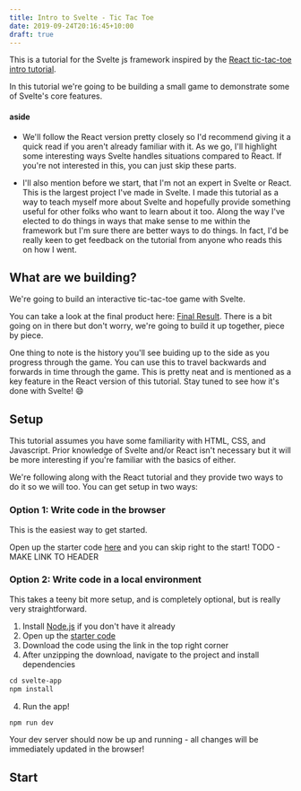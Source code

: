 ```yaml
---
title: Intro to Svelte - Tic Tac Toe
date: 2019-09-24T20:16:45+10:00
draft: true
---
```


This is a tutorial for the Svelte js framework inspired by the [React tic-tac-toe intro tutorial](https://reactjs.org/tutorial/tutorial.html). 

In this tutorial we're going to be building a small game to demonstrate some of Svelte's core features.

#### aside
- We'll follow the React version pretty closely so I'd recommend giving it a quick read if you aren't already familiar with it. As we go, I'll highlight some interesting ways Svelte handles situations compared to React. If you're not interested in this, you can just skip these parts.

- I'll also mention before we start, that I'm not an expert in Svelte or React. This is the largest project I've made in Svelte. I made this tutorial as a way to teach myself more about Svelte and hopefully provide something useful for other folks who want to learn about it too. Along the way I've elected to do things in ways that make sense to me within the framework but I'm sure there are better ways to do things. In fact, I'd be really keen to get feedback on the tutorial from anyone who reads this on how I went.

## What are we building?
We're going to build an interactive tic-tac-toe game with Svelte.

You can take a look at the final product here: [Final Result](https://svelte.dev/repl/fd5d45a774a54c85bb3db1199c07b42a?version=3.12.1). There is a bit going on in there but don't worry, we're going to build it up together, piece by piece.

One thing to note is the history you'll see buiding up to the side as you progress through the game. You can use this to travel backwards and forwards in time through the game. This is pretty neat and is mentioned as a key feature in the React version of this tutorial. Stay tuned to see how it's done with Svelte! :smile:

## Setup

This tutorial assumes you have some familiarity with HTML, CSS, and Javascript. Prior knowledge of Svelte and/or React isn't necessary but it will be more interesting if you're familiar with the basics of either.

We're following along with the React tutorial and they provide two ways to do it so we will too. You can get setup in two ways:

### Option 1: Write code in the browser

This is the easiest way to get started.

Open up the starter code [here](https://svelte.dev/repl/75f705a8650f4851bd2e172456d6dfcc?version=3) and you can skip right to the start! TODO - MAKE LINK TO HEADER

### Option 2: Write code in a local environment

This takes a teeny bit more setup, and is completely optional, but is really very straightforward.

1. Install [Node.js](https://nodejs.org) if you don't have it already
2. Open up the [starter code](https://svelte.dev/repl/75f705a8650f4851bd2e172456d6dfcc?version=3)
3. Download the code using the link in the top right corner
4. After unzipping the download, navigate to the project and install dependencies
```html
cd svelte-app
npm install
```
4. Run the app!
```bash
npm run dev
```
Your dev server should now be up and running - all changes will be immediately updated in the browser!

## Start